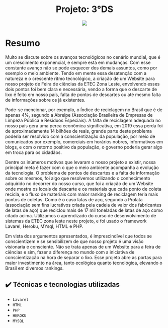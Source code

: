 
<h1 align="center"> Projeto: 3°DS </h1>

<p align="center">
<img src="http://img.shields.io/static/v1?label=STATUS&message=EM%20DESENVOLVIMENTO&color=GREEN&style=for-the-badge"/>
</p>

<h1>Resumo</h1>
  
  <p> Muito se discute sobre os avanços tecnológicos no cenário mundial, que é um crescimento exponencial, e sempre está em mudanças. Com esse constante avanço não se pode esquecer dos demais assuntos, como por exemplo o meio ambiente. Tendo em mente essa desatenção com a natureza e o crescente ritmo tecnológico, a criação de um Website para nosso projeto de Feira de ciências da ETEC Zona Leste, envolvendo esses dois pontos foi bem clara e necessária, vendo a forma que o descarte de lixo é feito em nosso país, falta de pontos de descartes ou até mesmo falta de informações sobre os já existentes.</p>
  <p> Pode-se mencionar, por exemplo, o Índice de reciclagem no Brasil que é de apenas 4%, segundo a Abrelpe (Associação Brasileira de Empresas de Limpeza Pública e Resíduos Especiais). A falta de reciclagem adequada no nosso país gera uma perca econômica significativa, em 2019 essa perda foi de aproximadamente 14 bilhões de reais, grande parte deste problema poderia ser resolvido com a conscientização da população, por meio de comunicados por exemplo, comerciais em horários nobres, informativos em blogs, e com o  retorno positivo da população, o governo poderia gerar algo em troca para os cidadãos.</p>
  <p> Dentre os inúmeros motivos que levaram o nosso projeto a existir, nossa principal meta é fazer com o que o meio ambiente acompanha a evolução da tecnologia. O problema de pontos de descartes e a falta de informação sobre os mesmos, foi algo que resolvemos utilizando o conhecimento adquirido no decorrer do nosso curso, que foi a criação de um Website onde mostra os locais de descarte e os materiais que cada ponto de coleta recicla, e o fluxo de materiais com maior ranking de reciclagem teria mais pontos de coletas. Como é o caso latas de aço, segundo a Prolata (associação sem fins lucrativos criada pela cadeia de valor dos fabricantes de latas de aço) que reciclou mais de 17 mil toneladas de latas de aço como citado acima. Utilizamos o aprendizado do curso de desenvolvimento de sistemas da ETEC zona leste neste projeto, e foi usado o framework Lavarel, Heroku, MYsql, HTML e PHP.</p>
  <p> Em vista dos argumentos apresentados, é imprescindível que todos se conscientizem e se sensibilizem de que nosso projeto é uma visão visionaria e consciente. Não se trata apenas de um Website para a feira de ciências e sim, fazer a diferença no mundo com a iniciativa de conscientização na hora de separar o lixo. Esse projeto abre as portas para maior investimento na área, tanto ecológica quanto tecnológica, elevando o Brasil em diversos rankings.</p>

## ✔️ Técnicas e tecnologias utilizadas

- ``Lavarel``
- ``HTML``
- ``PHP``
- ``HEROKU``
- ``MYSQL``




